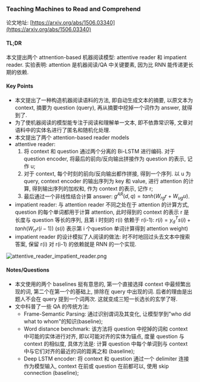 ### Teaching Machines to Read and Comprehend

论文地址: [https://arxiv.org/abs/1506.03340](https://arxiv.org/abs/1506.03340)

#### TL;DR

本文提出两个 attnention-based 机器阅读模型: attentive reader 和 impatient reader. 实验表明: attention 是机器阅读/QA 中关键要素, 因为比 RNN 能传递更长期的依赖.

#### Key Points

* 本文提出了一种构造机器阅读语料的方法, 即自动生成文本的摘要, 以原文本为 context, 摘要为 question (query), 再从摘要中挖掉一个词作为 answer, 就得到了.
* 为了使机器阅读的模型能专注于阅读和理解单一文本, 即不依靠常识等, 文章对语料中的实体名进行了匿名和随机化处理.
* 本文提出了两个 attention-based reader models
* attentive reader:
    1. 将 context 和 question 通过两个分离的 Bi-LSTM 进行编码. 对于 question encoder, 将最后的前向/反向输出拼接作为 question 的表示, 记作 u;
    2. 对于 context, 每个时刻的前向/反向输出都作拼接, 得到一个序列. 以 u 为 query, context encoder 的输出序列为 key 和 value, 进行 attention 的计算, 得到输出序列的加权和, 作为 context 的表示, 记作 r;
    3. 最后通过一个非线性结合计算 answer: $g^{AR}(d, q)=tanh(W_{rg}r+W_{ug}u)$.
* impatient reader: 与 attention reader 不同之处在于 attention 的计算方式, question 的每个单词都用于计算 attention, 此时得到的 context 的表示 r 是长度与 question 等长的序列, 且第 i 时刻的 r(i) 依赖于 r(i-1): $r(i)=y_d^T s(i)+tanh(W_{rr} r(i-1))$ ($s(i)$ 表示第 i 个question 单词计算得到 attention weight)
* impatient reader 的设计模拟了人阅读的做法: 时不时地回过头去文本中搜索答案, 保留 r(i) 对 r(i-1) 的依赖就是 RNN 的一个实现.

![attentive_reader_impatient_reader.png](../img/attentive_reader_impatient_reader.png)

#### Notes/Questions

* 本文使用的两个 baselines 挺有意思的, 第一个直接选择 context 中最频繁出现的词, 第二个在第一个的基础上, 排除在 query 中出现的词. 后者的理由是出题人不会在 query 提到一个词两次. 这就变成三短一长选长的玄学了呀.
* 文中科普了一些 QA 的传统方法:
    * Frame-Semantic Parsing: 通过识别谓词及其变化, 让模型学到"who did what to whom"的知识(baseline);
    * Word distance benchmark: 该方法将 question 中挖掉的词和 context 中可能的实体进行对齐, 即以可能对齐的实体为锚点, 度量 question 与 context 的相似度, 具体方法是: 计算 question 中每个单词到与 context 中与它们对齐的最近的词的距离之和 (baseline);
    * Deep LSTM encoder: 将 context 和 question 通过一个 delimiter 连接作为模型输入, context 在前或 question 在前都可以, 使用 skip connection (baseline);
